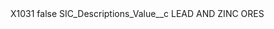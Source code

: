 <?xml version="1.0" encoding="UTF-8"?>
<CustomMetadata xmlns="http://soap.sforce.com/2006/04/metadata" xmlns:xsi="http://www.w3.org/2001/XMLSchema-instance" xmlns:xsd="http://www.w3.org/2001/XMLSchema">
    <label>X1031</label>
    <protected>false</protected>
    <values>
        <field>SIC_Descriptions_Value__c</field>
        <value xsi:type="xsd:string">LEAD AND ZINC ORES</value>
    </values>
</CustomMetadata>
